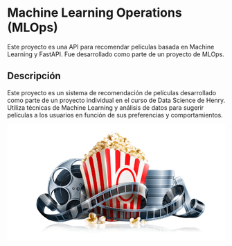 # Machine Learning Operations (MLOps)
Este proyecto es una API para recomendar películas basada en Machine Learning y FastAPI. Fue desarrollado como parte de un proyecto de MLOps.

## Descripción
Este proyecto es un sistema de recomendación de películas desarrollado como parte de un proyecto individual en el curso de Data Science de Henry. Utiliza técnicas de Machine Learning y análisis de datos para sugerir películas a los usuarios en función de sus preferencias y comportamientos.

<p align="center">
  <img src="./pelicula.png" alt="Película" width="600"/>
</p>

